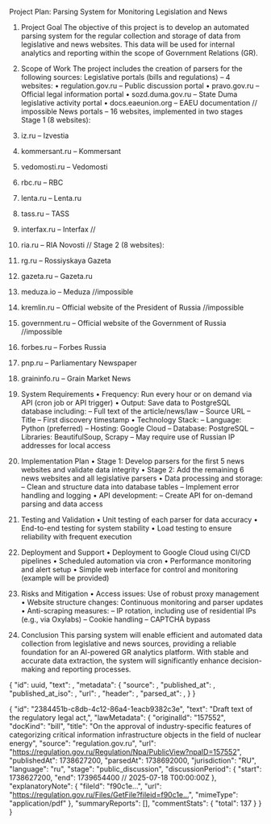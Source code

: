 
Project Plan: Parsing System for Monitoring Legislation and News
1. Project Goal
The objective of this project is to develop an automated parsing system for the regular collection and storage of data from legislative and news websites. This data will be used for internal analytics and reporting within the scope of Government Relations (GR).
2. Scope of Work
The project includes the creation of parsers for the following sources:
Legislative portals (bills and regulations) – 4 websites:
 • regulation.gov.ru – Public discussion portal
 • pravo.gov.ru – Official legal information portal
 • sozd.duma.gov.ru – State Duma legislative activity portal
 • docs.eaeunion.org – EAEU documentation  // impossible
News portals – 16 websites, implemented in two stages
Stage 1 (8 websites):
1.	iz.ru – Izvestia

2.	kommersant.ru – Kommersant

3.	vedomosti.ru – Vedomosti
4.	rbc.ru – RBC

5.	lenta.ru – Lenta.ru

6.	tass.ru – TASS

7.	interfax.ru – Interfax  //

8.	ria.ru – RIA Novosti  //
Stage 2 (8 websites):
 9. rg.ru – Rossiyskaya Gazeta
 10. gazeta.ru – Gazeta.ru
 11. meduza.io – Meduza //impossible
 12. kremlin.ru – Official website of the President of Russia  //impossible
 13. government.ru – Official website of the Government of Russia  //impossible
 14. forbes.ru – Forbes Russia
 15. pnp.ru – Parliamentary Newspaper
 16. graininfo.ru – Grain Market News
3. System Requirements
• Frequency: Run every hour or on demand via API (cron job or API trigger)
 • Output: Save data to PostgreSQL database including:
 – Full text of the article/news/law
 – Source URL
 – Title
 – First discovery timestamp
• Technology Stack:
 – Language: Python (preferred)
 – Hosting: Google Cloud
 – Database: PostgreSQL
 – Libraries: BeautifulSoup, Scrapy
 – May require use of Russian IP addresses for local access
4. Implementation Plan
• Stage 1: Develop parsers for the first 5 news websites and validate data integrity
 • Stage 2: Add the remaining 6 news websites and all legislative parsers
 • Data processing and storage:
 – Clean and structure data into database tables
 – Implement error handling and logging
 • API development:
 – Create API for on-demand parsing and data access
5. Testing and Validation
• Unit testing of each parser for data accuracy
 • End-to-end testing for system stability
 • Load testing to ensure reliability with frequent execution
6. Deployment and Support
• Deployment to Google Cloud using CI/CD pipelines
 • Scheduled automation via cron
 • Performance monitoring and alert setup
 • Simple web interface for control and monitoring (example will be provided)
 
8. Risks and Mitigation
• Access issues: Use of robust proxy management
 • Website structure changes: Continuous monitoring and parser updates
 • Anti-scraping measures:
 – IP rotation, including use of residential IPs (e.g., via Oxylabs)
 – Cookie handling
 – CAPTCHA bypass
9. Conclusion
This parsing system will enable efficient and automated data collection from legislative and news sources, providing a reliable foundation for an AI-powered GR analytics platform. With stable and accurate data extraction, the system will significantly enhance decision-making and reporting processes.



{
  "id": uuid,
  "text": ,
  "metadata": {
    "source": ,
    "published_at": ,
    "published_at_iso": ,
    "url": ,
    "header": ,
    "parsed_at": ,
  }
}



{
  "id": "2384451b-c8db-4c12-86a4-1eacb9382c3e",
  "text": "Draft text of the regulatory legal act,",
  "lawMetadata": {
    "originalId": "157552",
    "docKind": "bill",
    "title": "On the approval of industry-specific features of categorizing critical information infrastructure objects in the field of nuclear energy",
    "source": "regulation.gov.ru",
    "url": "https://regulation.gov.ru/Regulation/Npa/PublicView?npaID=157552",
    "publishedAt": 1738627200,
    "parsedAt": 1738692000,
    "jurisdiction": "RU",
    "language": "ru",
    "stage": "public_discussion",
    "discussionPeriod": {
      "start": 1738627200,
      "end": 1739654400   // 2025-07-18 T00:00:00Z
    },
    "explanatoryNote": {
      "fileId": "f90c1e…",
      "url": "https://regulation.gov.ru/Files/GetFile?fileid=f90c1e…",
      "mimeType": "application/pdf"
    },
    "summaryReports": [],
    "commentStats": { "total": 137 }
  }
}